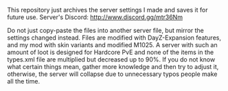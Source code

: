 This repository just archives the server settings I made and saves it for future use. Server's Discord:
http://www.discord.gg/mtr36Nm



Do not just copy-paste the files into another server file, but mirror the settings changed instead. Files are modified with DayZ-Expansion features, and my mod with skin variants and modified M1025. A server with such an amount of loot is designed for Hardcore PvE and none of the items in the types.xml file are multiplied but decreased up to 90%. If you do not know what certain things mean, gather more knowledge and then try to adjust it, otherwise, the server will collapse due to unnecessary typos people make all the time.
